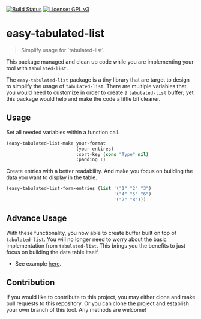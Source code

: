 [![Build Status](https://travis-ci.com/jcs-elpa/easy-tabulated-list.svg?branch=master)](https://travis-ci.com/jcs-elpa/easy-tabulated-list)
[![License: GPL v3](https://img.shields.io/badge/License-GPL%20v3-blue.svg)](https://www.gnu.org/licenses/gpl-3.0)

# easy-tabulated-list
> Simplify usage for `tabulated-list'.

This package managed and clean up code while you are implementing your tool
with `tabulated-list`.

The `easy-tabulated-list` package is a tiny library that are target to design
to simplify the usage of `tabulated-list`. There are multiple variables that
you would need to customize in order to create a `tabulated-list` buffer; yet
this package would help and make the code a little bit cleaner.

## Usage

Set all needed variables within a function call.

```el
(easy-tabulated-list-make your-format
                          (your-entires)
                          :sort-key (cons "Type" nil)
                          :padding 1)
```

Create entries with a better readability. And make you focus on building the
data you want to display in the table.

```el
(easy-tabulated-list-form-entries (list '("1" "2" "3")
                                        '("4" "5" "6")
                                        '("7" "8")))
```

## Advance Usage

With these functionality, you now able to create buffer built on top of
`tabulated-list`. You will no longer need to worry about the basic implementation
from `tabulated-list`. This brings you the benefits to just focus on building the
data table itself.

* See example [here](./examples/test-table.el).

## Contribution

If you would like to contribute to this project, you may either
clone and make pull requests to this repository. Or you can
clone the project and establish your own branch of this tool.
Any methods are welcome!
